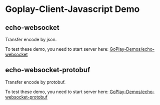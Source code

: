 # Goplay-Client-Javascript Demo

## echo-websocket

Transfer encode by json.

To test these demo, you need to start server here: [GoPlay-Demos/echo-websocket](https://github.com/Jennal/goplay-demos/tree/dev/echo-websocket)

## echo-websocket-protobuf

Transfer encode by protobuf.

To test these demo, you need to start server here: [GoPlay-Demos/echo-websocket-protobuf](https://github.com/Jennal/goplay-demos/tree/dev/echo-websocket-protobuf)